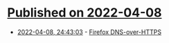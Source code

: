 # [Published on 2022-04-08](index.md)

* [2022-04-08, 24:43:03](https://news.ycombinator.com/item?id=30952056) - [Firefox DNS-over-HTTPS](https://support.mozilla.org/en-US/kb/firefox-dns-over-https)
